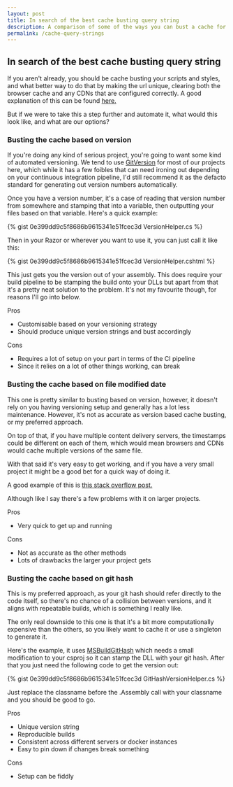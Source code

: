 ```yaml
---
layout: post
title: In search of the best cache busting query string
description: A comparison of some of the ways you can bust a cache for static assets using a query string.
permalink: /cache-query-strings
---
```


## In search of the best cache busting query string

If you aren't already, you should be cache busting your scripts and styles, and what better way to do that by making the url unique, clearing both the browser cache and any CDNs that are configured correctly. A good explanation of this can be found [here.](https://stackoverflow.com/questions/9692665/cache-busting-via-params)

But if we were to take this a step further and automate it, what would this look like, and what are our options?

### Busting the cache based on version

If you're doing any kind of serious project, you're going to want some kind of automated versioning. We tend to use [GitVersion](https://gitversion.readthedocs.io/en/latest) for most of our projects here, which while it has a few foibles that can need ironing out depending on your continuous integration pipeline, I'd still recommend it as the defacto standard for generating out version numbers automatically.

Once you have a version number, it's a case of reading that version number from somewhere and stamping that into a variable, then outputting your files based on that variable. Here's a quick example:

{% gist 0e399dd9c5f8686b9615341e51fcec3d VersionHelper.cs %}

Then in your Razor or wherever you want to use it, you can just call it like this:

{% gist 0e399dd9c5f8686b9615341e51fcec3d VersionHelper.cshtml %}

This just gets you the version out of your assembly. This does require your build pipeline to be stamping the build onto your DLLs but apart from that it's a pretty neat solution to the problem. It's not my favourite though, for reasons I'll go into below.

Pros
  - Customisable based on your versioning strategy
  - Should produce unique version strings and bust accordingly

Cons
  - Requires a lot of setup on your part in terms of the CI pipeline
  - Since it relies on a lot of other things working, can break

### Busting the cache based on file modified date

This one is pretty similar to busting based on version, however, it doesn't rely on you having versioning setup and generally has a lot less maintenance. However, it's not as accurate as version based cache busting, or my preferred approach.

On top of that, if you have multiple content delivery servers, the timestamps could be different on each of them, which would mean browsers and CDNs would cache multiple versions of the same file.

With that said it's very easy to get working, and if you have a very small project it might be a good bet for a quick way of doing it.

A good example of this is [this stack overflow post.](https://stackoverflow.com/questions/4560693/getting-the-last-modified-date-of-an-assembly-in-the-gac)

Although like I say there's a few problems with it on larger projects.

Pros
 - Very quick to get up and running

Cons
 - Not as accurate as the other methods
 - Lots of drawbacks the larger your project gets


### Busting the cache based on git hash

This is my preferred approach, as your git hash should refer directly to the code itself, so there's no chance of a collision between versions, and it aligns with repeatable builds, which is something I really like.

The only real downside to this one is that it's a bit more computationally expensive than the others, so you likely want to cache it or use a singleton to generate it.

Here's the example, it uses [MSBuildGitHash](https://github.com/MarkPflug/MSBuildGitHash) which needs a small modification to your csproj so it can stamp the DLL with your git hash. After that you just need the following code to get the version out:

{% gist 0e399dd9c5f8686b9615341e51fcec3d GitHashVersionHelper.cs %}

Just replace the classname before the .Assembly call with your classname and you should be good to go.

Pros
 - Unique version string
 - Reproducible builds
 - Consistent across different servers or docker instances
 - Easy to pin down if changes break something

Cons
 - Setup can be fiddly
